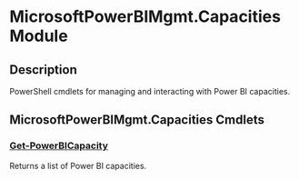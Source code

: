 ﻿---
Module Name: MicrosoftPowerBIMgmt.Capacities
Module Guid: 40911d31-7e56-426d-97e3-5696fcdabf9a
Download Help Link:
Help Version:
Locale: en-US
---

# MicrosoftPowerBIMgmt.Capacities Module
## Description
PowerShell cmdlets for managing and interacting with Power BI capacities.

## MicrosoftPowerBIMgmt.Capacities Cmdlets
### [Get-PowerBICapacity](Get-PowerBICapacity.md)
Returns a list of Power BI capacities.



